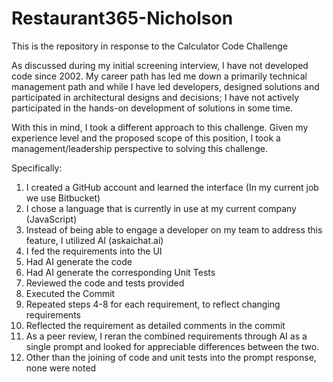 # Restaurant365-Nicholson
This is the repository in response to the Calculator Code Challenge

As discussed during my initial screening interview, I have not developed code since 2002. 
My career path has led me down a primarily technical management path and while I have led developers, designed solutions and participated in architectural designs and decisions;
I have not actively participated in the hands-on development of solutions in some time.

With this in mind, I took a different approach to this challenge. 
Given my experience level and the proposed scope of this position, I took a management/leadership perspective to solving this challenge.

Specifically:
1. I created a GitHub account and learned the interface (In my current job we use Bitbucket)
2. I chose a language that is currently in use at my current company (JavaScript)
3. Instead of being able to engage a developer on my team to address this feature, I utilized AI (askaichat.ai)
4. I fed the requirements into the UI
5. Had AI generate the code
6. Had AI generate the corresponding Unit Tests
7. Reviewed the code and tests provided
8. Executed the Commit
9. Repeated steps 4-8 for each requirement, to reflect changing requirements
10. Reflected the requirement as detailed comments in the commit
11. As a peer review, I reran the combined requirements through AI as a single prompt and looked for appreciable differences between the two.
12. Other than the joining of code and unit tests into the prompt response, none were noted

   
      
